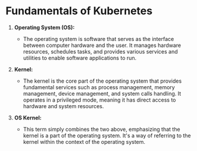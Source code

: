 # Fundamentals of Kubernetes

1. **Operating System (OS):**
   - The operating system is software that serves as the interface between computer hardware and the user. It manages hardware resources, schedules tasks, and provides various services and utilities to enable software applications to run.

2. **Kernel:**
   - The kernel is the core part of the operating system that provides fundamental services such as process management, memory management, device management, and system calls handling. It operates in a privileged mode, meaning it has direct access to hardware and system resources.

3. **OS Kernel:**
   - This term simply combines the two above, emphasizing that the kernel is a part of the operating system. It's a way of referring to the kernel within the context of the operating system.
